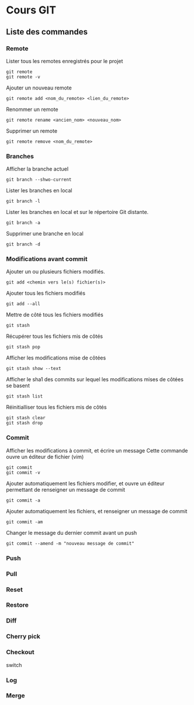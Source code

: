 # Cours GIT

## Liste des commandes

### Remote

Lister tous les remotes enregistrés pour le projet

    git remote
    git remote -v

Ajouter un nouveau remote

    git remote add <nom_du_remote> <lien_du_remote>

Renommer un remote

    git remote rename <ancien_nom> <nouveau_nom>

Supprimer un remote

    git remote remove <nom_du_remote>

### Branches

Afficher la branche actuel

    git branch --shwo-current

Lister les branches en local

    git branch -l

Lister les branches en local et sur le répertoire Git distante.

    git branch -a

Supprimer une branche en local

    git branch -d

### Modifications avant commit

Ajouter un ou plusieurs fichiers modifiés.

    git add <chemin vers le(s) fichier(s)>

Ajouter tous les fichiers modifiés

    git add --all

Mettre de côté tous les fichiers modifiés

    git stash

Récupérer tous les fichiers mis de côtés

    git stash pop

Afficher les modifications mise de côtées

    git stash show --text

Afficher le sha1 des commits sur lequel les modifications mises de côtées se basent 

    git stash list

Réinitialliser tous les fichiers mis de côtés

    git stash clear
    git stash drop

### Commit

Afficher les modifications à commit, et écrire un message
Cette commande ouvre un éditeur de fichier (vim)

    git commit
    git commit -v

Ajouter automatiquement les fichiers modifier, et ouvre un éditeur permettant de renseigner un message de commit

    git commit -a

Ajouter automatiquement les fichiers, et renseigner un message de commit

    git commit -am

Changer le message du dernier commit avant un push

    git commit --amend -m "nouveau message de commit"

### Push

### Pull

### Reset

### Restore

### Diff

### Cherry pick

### Checkout

switch

### Log

### Merge